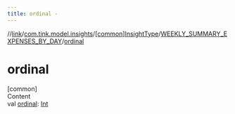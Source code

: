 ```yaml
---
title: ordinal -
---
```

//[link](../../../index.md)/[com.tink.model.insights](../../index.md)/[[common]InsightType](../index.md)/[WEEKLY_SUMMARY_EXPENSES_BY_DAY](index.md)/[ordinal](ordinal.md)



# ordinal  
[common]  
Content  
val [ordinal](ordinal.md): [Int](https://kotlinlang.org/api/latest/jvm/stdlib/kotlin/-int/index.html)  



